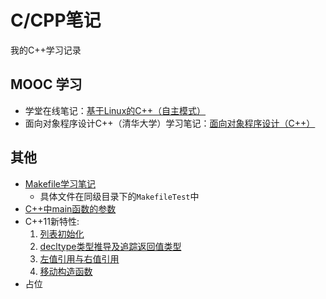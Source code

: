# C/CPP笔记

我的C++学习记录

## MOOC 学习

- 学堂在线笔记：[基于Linux的C++（自主模式）](基于Linux的C++（自主模式）)
- 面向对象程序设计C++（清华大学）学习笔记：[面向对象程序设计（C++）](面向对象程序设计（C++）)

## 其他

- [Makefile学习笔记](Makefile学习笔记.md)  
  - 具体文件在同级目录下的`MakefileTest`中
- [C++中main函数的参数](C++中main函数的参数.md)
- C++11新特性:
  1. [列表初始化](CPP11新特性/列表初始化.md)
  2. [decltype类型推导及追踪返回值类型](CPP11新特性/decltype类型推导及追踪返回值类型.md)
  3. [左值引用与右值引用](CPP11新特性/左值引用与右值引用.md)
  4. [移动构造函数](CPP11新特性/移动构造函数.md)
- 占位

